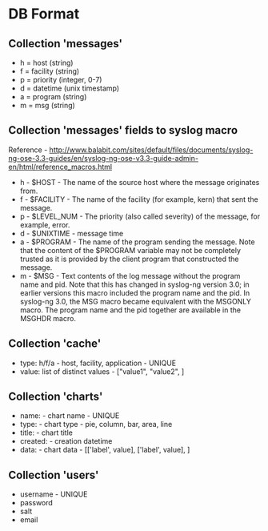 # DB Format

## Collection 'messages'

* h = host     (string)
* f = facility (string)
* p = priority (integer, 0-7)
* d = datetime (unix timestamp)
* a = program  (string)
* m = msg      (string)

## Collection 'messages' fields to syslog macro

Reference - http://www.balabit.com/sites/default/files/documents/syslog-ng-ose-3.3-guides/en/syslog-ng-ose-v3.3-guide-admin-en/html/reference_macros.html

* h - $HOST      - The name of the source host where the message originates from.
* f - $FACILITY  - The name of the facility (for example, kern) that sent the message.
* p - $LEVEL_NUM - The priority (also called severity) of the message, for example, error.
* d - $UNIXTIME  - message time
* a - $PROGRAM   - The name of the program sending the message.
                   Note that the content of the $PROGRAM variable may not be completely trusted as it is provided
                   by the client program that constructed the message.
* m - $MSG       - Text contents of the log message without the program name and pid.
                   Note that this has changed in syslog-ng version 3.0; in earlier versions this macro included the
                   program name and the pid. In syslog-ng 3.0, the MSG macro became equivalent with the MSGONLY macro.
                   The program name and the pid together are available in the MSGHDR macro.

## Collection 'cache'

* type: h/f/a - host, facility, application - UNIQUE
* value: list of distinct values - ["value1", "value2", ]

## Collection 'charts'

* name: - chart name - UNIQUE
* type: - chart type - pie, column, bar, area, line
* title: - chart title
* created: - creation datetime
* data: - chart data - [['label', value], ['label', value], ]

## Collection 'users'

* username - UNIQUE
* password
* salt
* email
